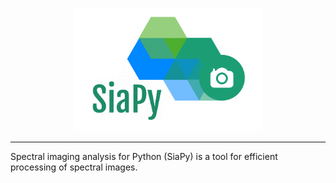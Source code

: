 
<p align="center">
  <img src="docs/logo.png" alt="Sublime's custom image" width="300"/>
</p>

-----

Spectral imaging analysis for Python (SiaPy) is a tool for efficient processing of spectral images.




<!-- ## Commands used

- Check labels
```
$ python3 main.py program=check_images
```

- Show image
```
$ python3 main.py program=show_image image_idx=0
```

- Corregistrate both cameras:
```
$ python3 main.py program=corregistrate image_idx=0
```

- Select signatures
```
$ python3 main.py program=select_signatures image_idx=0 selector.item=background
```
```
$ python3 main.py program=select_signatures image_idx=0 selector.item=object
```

- Segmentation
```
$ python3 main.py program=test_segmentation image_idx=0
```
```
$ python3 main.py program=perform_segmentation image_idx=0
```

- Prepare dataset
```
$ python3 main.py program=prepare_data
```

- Create signatures
```
$ python3 main.py program=create_signatures
```

- Visualise signatures
```
$ python3 main.py program=visualise_signatures -->
```

